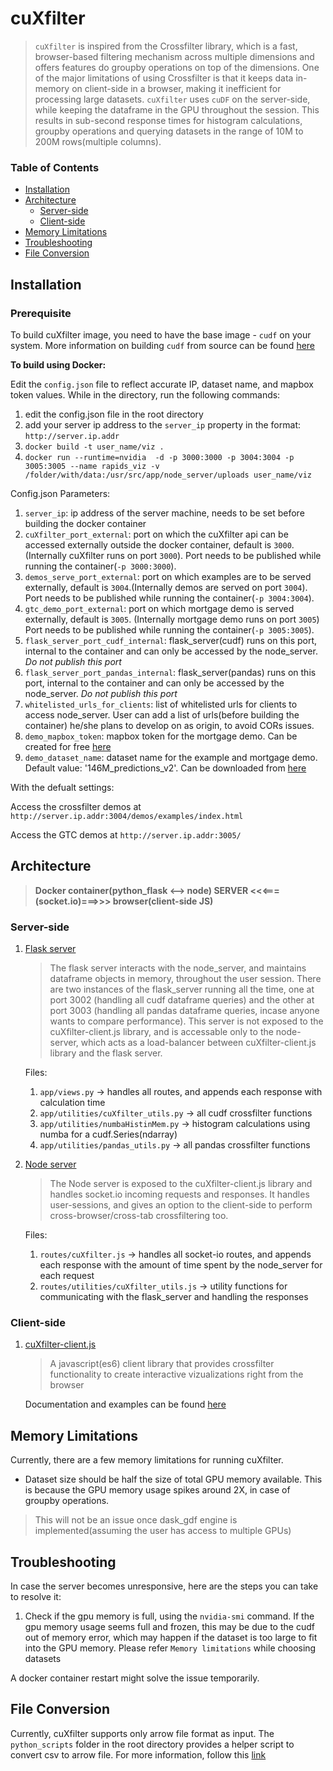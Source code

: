 
# cuXfilter
> `cuXfilter` is inspired from the Crossfilter library, which is a fast, browser-based filtering mechanism across multiple dimensions and offers features do groupby operations on top of the dimensions. One of the major limitations of using Crossfilter is that it keeps data in-memory on client-side in a browser, making it inefficient for processing large datasets. `cuXfilter` uses `cuDF` on the server-side, while keeping the dataframe in the GPU throughout the session. This results in sub-second response times for histogram calculations, groupby operations and querying datasets in the range of 10M to 200M rows(multiple columns).

### Table of Contents
- [Installation](#installation)
- [Architecture](#architecture)
    - [Server-side](#server-side)
    - [Client-side](#client-side)
- [Memory Limitations](#memory-limitations)
- [Troubleshooting](#troubleshooting)
- [File Conversion](#file-conversion)


## Installation

### Prerequisite

To build cuXfilter image, you need to have the base image - `cudf` on your system. More information on building `cudf` from source can be found [here](https://github.com/rapidsai/cudf#automated-build-in-docker-container)

**To build using Docker:**

Edit the `config.json` file to reflect accurate IP, dataset name, and mapbox token values. While in the directory, run the following commands:

1. edit the config.json file in the root directory
2. add your server ip address to the `server_ip` property in the format: `http://server.ip.addr`
3. `docker build -t user_name/viz .`
4. `docker run --runtime=nvidia  -d -p 3000:3000 -p 3004:3004 -p 3005:3005 --name rapids_viz -v /folder/with/data:/usr/src/app/node_server/uploads user_name/viz`

Config.json Parameters:

1. `server_ip`: ip address of the server machine, needs to be set before building the docker container
2. `cuXfilter_port_external`: port on which the cuXfilter api can be accessed externally outside the docker container, default is `3000`. (Internally cuXfilter runs on port `3000`). Port needs to be published while running the container(`-p 3000:3000`).
3. `demos_serve_port_external`: port on which examples are to be served externally, default is `3004`.(Internally demos are served on port `3004`). Port needs to be published while running the container(`-p 3004:3004`).
4. `gtc_demo_port_external`: port on which mortgage demo is served externally, default is `3005`. (Internally mortgage demo runs on port `3005`) Port needs to be published while running the container(`-p 3005:3005`).
5. `flask_server_port_cudf_internal`: flask_server(cudf) runs on this port, internal to the container and can only be accessed by the node_server. *Do not publish this port*
6. `flask_server_port_pandas_internal`: flask_server(pandas) runs on this port, internal to the container and can only be accessed by the node_server. *Do not publish this port*
7. `whitelisted_urls_for_clients`: list of whitelisted urls for clients to access node_server. User can add a list of urls(before building the container) he/she plans to develop on as origin, to avoid CORs issues.
8. `demo_mapbox_token`: mapbox token for the mortgage demo. Can be created for free [here](https://www.mapbox.com/help/define-access-token/)
9. `demo_dataset_name`: dataset name for the example and mortgage demo. Default value: '146M_predictions_v2'. Can be downloaded from [here](https://drive.google.com/open?id=12HiPwoxmmLsWhQHQMgyzxTk4za_Y7XRh)


With the defualt settings:

Access the crossfilter demos at `http://server.ip.addr:3004/demos/examples/index.html`

Access the GTC demos at `http://server.ip.addr:3005/`


## Architecture
> **Docker container(python_flask <--> node) SERVER  <<<===(socket.io)===>>> browser(client-side JS)**

### Server-side
1. [Flask server](flask_server)

    > The flask server interacts with the node_server, and maintains dataframe objects in memory, throughout the user session. There are two instances of the flask_server running all the time, one at port 3002 (handling all cudf dataframe queries) and the other at port 3003 (handling all pandas dataframe queries, incase anyone wants to compare performance). This server is not exposed to the cuXfilter-client.js library, and is accessable only to the node-server, which acts as a load-balancer between cuXfilter-client.js library and the flask server.

    Files:
    1. `app/views.py` -> handles all routes, and appends each response with calculation time
    2. `app/utilities/cuXfilter_utils.py` -> all cudf crossfilter functions
    3. `app/utilities/numbaHistinMem.py` -> histogram calculations using numba for a cudf.Series(ndarray)
    4. `app/utilities/pandas_utils.py` -> all pandas crossfilter functions



2. [Node server](node_server)

    > The Node server is exposed to the cuXfilter-client.js library and handles socket.io incoming requests and responses. It handles user-sessions, and gives an option to the client-side to perform cross-browser/cross-tab crossfiltering too.

    Files:
    1. `routes/cuXfilter.js` -> handles all socket-io routes, and appends each response with the amount of time spent by the node_server for each request
    2. `routes/utilities/cuXfilter_utils.js` -> utility functions for communicating with the flask_server and handling the responses

### Client-side
1. [cuXfilter-client.js](client_side)

    > A javascript(es6) client library that provides crossfilter functionality to create interactive vizualizations right from the browser

    Documentation and examples can be found [here](client_side)



## Memory Limitations
Currently, there are a few memory limitations for running cuXfilter.

- Dataset size should be half the size of total GPU memory available. This is because the GPU memory usage spikes around 2X, in case of groupby operations.

>  This will not be an issue once dask_gdf engine is implemented(assuming the user has access to multiple GPUs)



## Troubleshooting
In case the server becomes unresponsive, here are the steps you can take to resolve it:

1. Check if the gpu memory is full, using the `nvidia-smi` command. If the gpu memory usage seems full and frozen, this may be due to the cudf out of memory error, which may happen if the dataset is too large to fit into the GPU memory. Please refer `Memory limitations` while choosing datasets

A docker container restart might solve the issue temporarily.



## File Conversion
Currently, cuXfilter supports only arrow file format as input. The `python_scripts` folder in the root directory provides a helper script to convert csv to arrow file. For more information, follow this [link](python_scripts)

